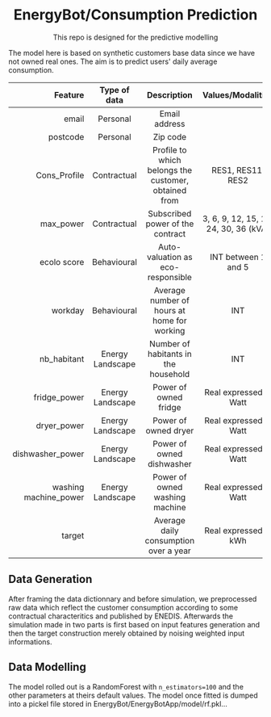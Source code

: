 <h1 align="center">
  EnergyBot/Consumption Prediction
  <br/>
</h1>


<p align="center">This repo is designed for the predictive modelling<br/> </p>

The model here is based on synthetic customers base data since we have not owned real ones. The aim is to predict users' daily average consumption.

| Feature | Type of data | Description | Values/Modalities | 
|-:|:--:|:--:|:-:|
| email | Personal | Email address |  |
| postcode | Personal | Zip code |  |
| Cons_Profile | Contractual | Profile to which belongs the customer, obtained from  | RES1, RES11, RES2 |
| max_power | Contractual | Subscribed power of the contract | 3, 6, 9, 12, 15, 18, 24, 30, 36 (kVA) |
| ecolo score | Behavioural | Auto-valuation as eco-responsible | INT between 1 and 5 |
| workday | Behavioural | Average number of hours at home for working | INT |
| nb_habitant | Energy Landscape | Number of habitants in the household | INT |
| fridge_power | Energy Landscape | Power of owned fridge | Real expressed in Watt |
| dryer_power | Energy Landscape | Power of owned dryer | Real expressed in Watt  |
| dishwasher_power | Energy Landscape | Power of owned dishwasher | Real expressed in Watt  |
| washing machine_power | Energy Landscape | Power of owned washing machine | Real expressed in Watt  |
| target |  | Average daily consumption over a year  | Real expressed in kWh |

## Data Generation
After framing the data dictionnary and before simulation, we preprocessed raw data which reflect the customer consumption according to some contractual characteritics and published by ENEDIS. Afterwards the simulation made in two parts is first based on input features  generation and then the target construction merely obtained by noising weighted input informations.

## Data Modelling
The model rolled out is a RandomForest with <code>n_estimators=100</code> and the other parameters at theirs default values. The model once fitted is dumped into a pickel file stored in EnergyBot/EnergyBotApp/model/rf.pkl...